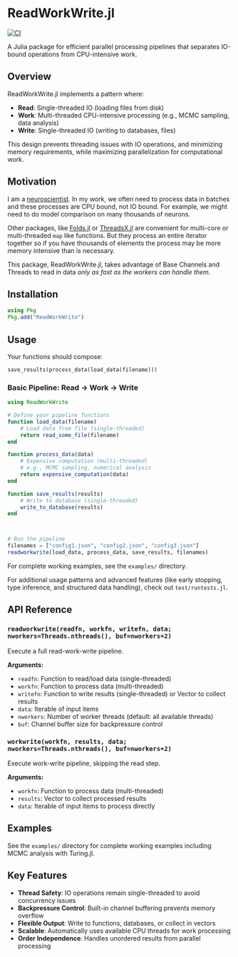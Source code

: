 # ReadWorkWrite.jl

[![CI](https://github.com/jerlich/ReadWorkWrite.jl/actions/workflows/CI.yml/badge.svg)](https://github.com/jerlich/ReadWorkWrite.jl/actions/workflows/CI.yml)

A Julia package for efficient parallel processing pipelines that separates IO-bound operations from CPU-intensive work.

## Overview

ReadWorkWrite.jl implements a pattern where:
- **Read**: Single-threaded IO (loading files from disk)
- **Work**: Multi-threaded CPU-intensive processing (e.g., MCMC sampling, data analysis)
- **Write**: Single-threaded IO (writing to databases, files)

This design prevents threading issues with IO operations, and minimizing memory requirements, while maximizing parallelization for computational work.

## Motivation

I am a [neuroscientist](https://www.sainsburywellcome.org/web/groups/erlich-lab). In my work, we often need to process data in batches and these processes are CPU bound, not IO bound. For example, we might need to do model comparison on many thousands of neurons. 

Other packages, like [Folds.jl](https://github.com/JuliaFolds/Folds.jl) or [ThreadsX.jl](https://github.com/tkf/ThreadsX.jl) are convenient for multi-core or multi-threaded `map` like functions. But they process an entire iterator together so if you have thousands of elements the process may be more memory intensive than is necessary.

This package, ReadWorkWrite.jl, takes advantage of Base Channels and Threads to read in data _only as fast as the workers can handle them_. 

## Installation

```julia
using Pkg
Pkg.add("ReadWorkWrite")
```

## Usage

Your functions should compose:

`save_results(process_data(load_data(filename)))`


### Basic Pipeline: Read → Work → Write

```julia
using ReadWorkWrite

# Define your pipeline functions
function load_data(filename)
    # Load data from file (single-threaded)
    return read_some_file(filename)
end

function process_data(data)
    # Expensive computation (multi-threaded)
    # e.g., MCMC sampling, numerical analysis
    return expensive_computation(data)
end

function save_results(results)
    # Write to database (single-threaded)
    write_to_database(results)
end



# Run the pipeline
filenames = ["config1.json", "config2.json", "config3.json"]
readworkwrite(load_data, process_data, save_results, filenames)
```

For complete working examples, see the `examples/` directory.

For additional usage patterns and advanced features (like early stopping, type inference, and structured data handling), check out `test/runtests.jl`.

## API Reference

### `readworkwrite(readfn, workfn, writefn, data; nworkers=Threads.nthreads(), buf=nworkers+2)`

Execute a full read-work-write pipeline.

**Arguments:**
- `readfn`: Function to read/load data (single-threaded)
- `workfn`: Function to process data (multi-threaded)
- `writefn`: Function to write results (single-threaded) or Vector to collect results
- `data`: Iterable of input items
- `nworkers`: Number of worker threads (default: all available threads)
- `buf`: Channel buffer size for backpressure control

### `workwrite(workfn, results, data; nworkers=Threads.nthreads(), buf=nworkers+2)`

Execute work-write pipeline, skipping the read step.

**Arguments:**
- `workfn`: Function to process data (multi-threaded)
- `results`: Vector to collect processed results
- `data`: Iterable of input items to process directly

## Examples

See the `examples/` directory for complete working examples including MCMC analysis with Turing.jl.


## Key Features

- **Thread Safety**: IO operations remain single-threaded to avoid concurrency issues
- **Backpressure Control**: Built-in channel buffering prevents memory overflow
- **Flexible Output**: Write to functions, databases, or collect in vectors
- **Scalable**: Automatically uses available CPU threads for work processing
- **Order Independence**: Handles unordered results from parallel processing

